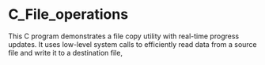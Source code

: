 # C_File_operations
This C program demonstrates a file copy utility with real-time progress updates. It uses low-level system calls to efficiently read data from a source file and write it to a destination file,
